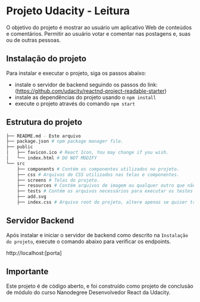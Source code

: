 # Projeto Udacity - Leitura

O objetivo do projeto é mostrar ao usuário um aplicativo Web de conteúdos e comentários.
Permitir ao usuário votar e comentar nas postagens e, suas ou de outras pessoas.

## Instalação do projeto

Para instalar e executar o projeto, siga os passos abaixo:

* instale o servidor de backend seguindo os passos do link: (https://github.com/udacity/reactnd-project-readable-starter)
* instale as dependências do projeto usando o `npm install`
* execute o projeto através do comando `npm start`

## Estrutura do projeto
```bash
├── README.md - Este arquivo
├── package.json # npm package manager file.
├── public
│   ├── favicon.ico # React Icon, You may change if you wish.
│   └── index.html # DO NOT MODIFY
└── src
    ├── components # Contém os componentes utilizados no projeto.
    ├── css # Arquivos de CSS utilizados nas telas e componentes.
    ├── screens # Telas do projeto.
    ├── resources # Contém arquivos de imagem ou qualquer outro que não possua código.
    ├── tests # Contém os arquivos necessários para executar os testes do projeto.
    ├── add.svg
    ├── index.css # Arquivo root do projeto, altere apenas se quiser trocar o arquivo inicial do projeto para outro que não o App.js
```

## Servidor Backend

Após instalar e iniciar o servidor de backend como descrito na `Instalação do projeto`, execute o comando abaixo para verificar os endpoints.

http://localhost:[porta]


## Importante
Este projeto é de código aberto, e foi construído como projeto de conclusão de módulo do curso Nanodegree Desenvolvedor React da Udacity.